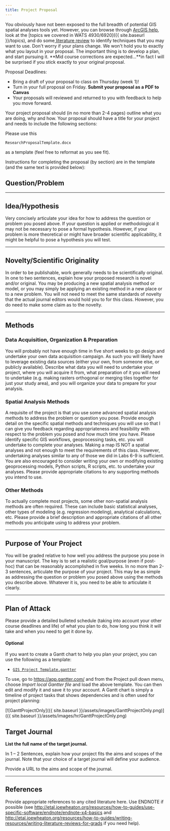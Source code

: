 ```yaml
---
title: Project Proposal
---
```


You obviously have not been exposed to the full breadth of potential GIS spatial analyses tools yet. However, you can browse through [ArcGIS help](http://help.arcgis.com/en/arcgisdesktop/10.0/help/index.html), look at the [topics we covered in WATS 4930/6920]({{ site.baseurl }}/topics), and do some[ literature review](http://libguides.usu.edu/content.php?pid=176243&sid=1484018) to identify techniques that you may want to use. Don't worry if your plans change. We won't hold you to exactly what you layout in your proposal. The important thing is to develop a plan, and start pursuing it. **Mid course corrections are expected...**in fact I will be surprised if you stick exactly to your original proposal. 

Proposal Deadlines:

- Bring a draft of your proposal to class on Thursday (week 1)!
- Turn in your full proposal on Friday. **Submit your proposal as a PDF to Canvas** 
- Your proposals will reviewed and returned to you with feedback to help you move forward.

Your project proposal should (in no more than 2-4 pages) outline what you are doing, why and how. Your proposal should have a title for your project and needs to include the following sections:

Please use this  

  

```
ResearchProposalTemplate.docx
```

 as a template (feel free to reformat as you see fit).

Instructions for completing the proposal (by section) are in the template (and the same text is provided below):

## Question/Problem

------

## Idea/Hypothesis

Very concisely articulate your idea for how to address the question or problem you posed above. If your question is applied or methodological it may not be necessary to pose a formal hypothesis. However, if your problem is more theoretical or might have broader scientific applicability, it might be helpful to pose a hypothesis you will test.

------

## Novelty/Scientific Originality

In order to be publishable, work generally needs to be scientifically original. In one to two sentences, explain how your proposed research is novel and/or original. You may be producing a new spatial analysis method or model, or you may simply be applying an existing method in a new place or to a new problem. You will not need to meet the same standards of novelty that the actual journal editors would hold you to for this class. However, you do need to make some claim as to the novelty.

------

## Methods

### Data Acquisition, Organization & Preparation

You will probably not have enough time in five short weeks to go design and undertake your own data acquisition campaign. As such you will likely have to leverage existing data sources (either your own, from someone else, or publicly available). Describe what data you will need to undertake your project, where you will acquire it from, what preparation of it you will need to undertake (e.g. making rasters orthogonal or merging tiles together for just your study area), and you will organize your data to prepare for your analysis.

### Spatial Analysis Methods

A requisite of the project is that you use some advanced spatial analysis methods to address the problem or question you pose. Provide enough detail on the specific spatial methods and techniques you will use so that I can give you feedback regarding appropriateness and feasibility with respect to the problem you posed and how much time you have. Please identify specific GIS workflows, geoprocessing tasks, etc. you will undertake to complete your analyses. Making a map IS NOT a spatial analyses and not enough to meet the requirements of this class. However, undertaking analyses similar to any of those we did in Labs 6-9 is sufficient. You are also encouraged to consider writing your own or modifying existing geoprocessing models, Python scripts, R scripts, etc. to undertake your analyses. Please provide appropriate citations to any supporting methods you intend to use. 

### Other Methods 

To actually complete most projects, some other non-spatial analysis methods are often required. These can include basic statistical analyses, other types of modeling (e.g. regression modeling), analytical calculations, etc. Please provide a brief description and appropriate citations of all other methods you anticipate using to address your problem.

------

## Purpose of Your Project

You will be graded relative to how well you address the purpose you pose in your manuscript. The key is to set a realistic goal/purpose (even if post-hoc) that can be reasonably accomplished in five weeks. In no more than 2-3 sentences, articulate the purpose of your project. This may be as simple as addressing the question or problem you posed above using the methods you describe above. Whatever it is, you need to be able to articulate it clearly. 

------

## Plan of Attack

Please provide a detailed bulleted schedule (taking into account your other course deadlines and life) of what you plan to do, how long you think it will take and when you need to get it done by.

#### Optional

If you want to create a Gantt chart to help you plan your project, you can use the following as a template:

- [`GIS Project Template.gantter`](http://etal.usu.edu/Courses/GIS/2013/Projects/GIS%20Project%20Template.gantter)

To use, go to <https://app.gantter.com/> and from the Project pull down menu, choose *Import local Gantter file* and load the above template. You can then edit and modify it and save it to your account. A Gantt chart is simply a timeline of project tasks that shows dependencies and is often used for project planning:

[![GanttProjectOnly]({{ site.baseurl }}/assets/images/GanttProjectOnly.png)]({{ site.baseurl }}/assets/images/hr/GanttProjectOnly.png)

## Target Journal

**List the full name of the target journal.**

In 1 – 2 Sentences, explain how your project fits the aims and scopes of the journal. Note that your choice of a target journal will define your audience.

Provide a URL to the aims and scope of the journal.

------

## References

Provide appropriate references to any cited literature here. Use ENDNOTE if possible (see <http://etal.joewheaton.org/resources/how-to-guides/use-specific-software/endnote/endnote-x4-basics> and <http://etal.joewheaton.org/resources/how-to-guides/writing-resources/writing-literature-reviews-for-grads> if you need help).

